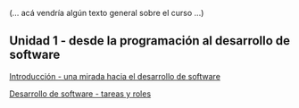 (... acá vendría algún texto general sobre el curso ...)

## Unidad 1 - desde la programación al desarrollo de software

[Introducción - una mirada hacia el desarrollo de software](./programacion-a-desarrollo/mirada-hacia-construccion.md)  

[Desarrollo de software - tareas y roles](./programacion-a-desarrollo/desarrollo-tareas-roles.md)  
